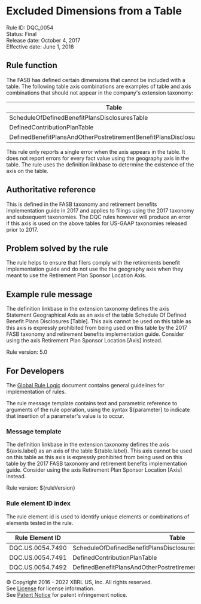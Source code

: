# Excluded Dimensions from a Table
Rule ID: DQC_0054  
Status:  Final  
Release date: October 4, 2017  
Effective date: June 1, 2018  

## Rule function

The FASB has defined certain dimensions that cannot be included with a table. The following table axis combinations are examples of table and axis combinations that should not appear in the company's extension taxonomy:

| Table | Axis |
| --- | --- |
| ScheduleOfDefinedBenefitPlansDisclosuresTable | StatementGeographicalAxis |
| DefinedContributionPlanTable | StatementGeographicalAxis |
| DefinedBenefitPlansAndOtherPostretirementBenefitPlansDisclosuresTable | StatementGeographicalAxis |

This rule only reports a single error when the axis appears in the table. It does not report errors for every fact value using the geography axis in the table. The rule uses the definition linkbase to determine the existence of the axis on the table.  

## Authoritative reference

This is defined in the FASB taxonomy and retirement benefits implementation guide in 2017 and applies to filings using the 2017 taxonomy and subsequent taxonomies. The DQC rules however will produce an error if this axis is used on the above tables for US-GAAP taxonomies released prior to 2017.  

## Problem solved by the rule

The rule helps to ensure that filers comply with the retirements benefit implementation guide and do not use the the geography axis when they meant to use the Retirement Plan Sponsor Location Axis.  

## Example rule message

The definition linkbase in the extension taxonomy defines the axis Statement Geographical Axis as an axis of the table Schedule Of Defined Benefit Plans Disclosures [Table]. This axis cannot be used on this table as this axis is expressly prohibited from being used on this table by the 2017 FASB taxonomy and retirement benefits implementation guide. Consider using the axis Retirement Plan Sponsor Location [Axis] instead.  
  
Rule version: 5.0

## For Developers

The [Global Rule Logic](https://xbrl.us/dqc_0001) document contains general guidelines for implementation of rules.  

The rule message template contains text and parametric reference to arguments of the rule operation, using the syntax ${parameter} to indicate that insertion of a parameter's value is to occur.  

### Message template

The definition linkbase in the extension taxonomy defines the axis ${axis.label} as an axis of the table ${table.label}. This axis cannot be used on this table as this axis is expressly prohibited from being used on this table by the 2017 FASB taxonomy and retirement benefits implementation guide. Consider using the axis Retirement Plan Sponsor Location [Axis] instead.  
  
Rule version: ${ruleVersion}

### Rule element ID index

The rule element id is used to identify unique elements or combinations of elements tested in the rule. 

| Rule Element ID | Table | Axis |
| --- | --- | --- |
| DQC.US.0054.7490 | ScheduleOfDefinedBenefitPlansDisclosuresTable | StatementGeographicalAxis |
| DQC.US.0054.7491 | DefinedContributionPlanTable | StatementGeographicalAxis |
| DQC.US.0054.7492 | DefinedBenefitPlansAndOtherPostretirementBenefitPlansDisclosuresTable | StatementGeographicalAxis |

© Copyright 2016 - 2022 XBRL US, Inc. All rights reserved.   
See [License](https://xbrl.us/dqc-license) for license information.  
See [Patent Notice](https://xbrl.us/dqc-patent) for patent infringement notice.  

